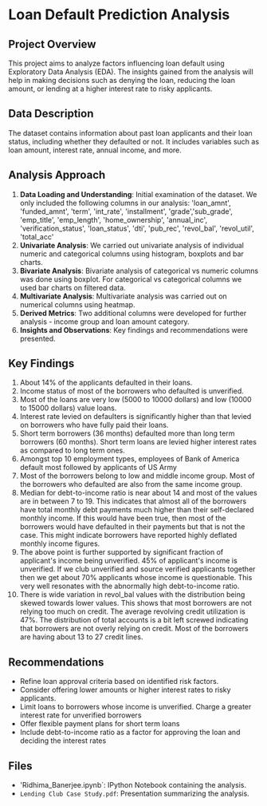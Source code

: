 
# Loan Default Prediction Analysis

## Project Overview
This project aims to analyze factors influencing loan default using Exploratory Data Analysis (EDA). The insights gained from the analysis will help in making decisions such as denying the loan, reducing the loan amount, or lending at a higher interest rate to risky applicants.

## Data Description
The dataset contains information about past loan applicants and their loan status, including whether they defaulted or not. It includes variables such as loan amount, interest rate, annual income, and more.

## Analysis Approach
1. **Data Loading and Understanding**: Initial examination of the dataset. We only included the following columns in our analysis: 'loan_amnt', 'funded_amnt', 'term', 'int_rate', 'installment', 'grade','sub_grade', 'emp_title', 'emp_length', 'home_ownership', 'annual_inc', 'verification_status', 'loan_status', 'dti', 'pub_rec', 'revol_bal', 'revol_util', 'total_acc' 
2. **Univariate Analysis**: We carried out univariate analysis of individual numeric and categorical columns using histogram, boxplots and bar charts.
3. **Bivariate Analysis**: Bivariate analysis of categorical vs numeric columns was done using boxplot. For categorical vs categorical columns we used bar charts on filtered data.
4. **Multivariate Analysis**: Multivariate analysis was carried out on numerical columns using heatmap.
5. **Derived Metrics**: Two additional columns were developed for further analysis - income group and loan amount category.
5. **Insights and Observations**: Key findings and recommendations were presented.

## Key Findings
1.	About 14% of the applicants defaulted in their loans.
2.	Income status of most of the borrowers who defaulted is unverified.
3.	Most of the loans are very low (5000 to 10000 dollars) and low (10000 to 15000 dollars) value loans.
4.	Interest rate levied on defaulters is significantly higher than that levied on borrowers who have fully paid their loans.
5.	Short term borrowers (36 months) defaulted more than long term borrowers (60 months). Short term loans are levied higher interest rates as compared to long term ones.
6.	Amongst top 10 employment types, employees of Bank of America default most followed by applicants of US Army
7.	Most of the borrowers belong to low and middle income group. Most of the borrowers who defaulted are also from the same income group.
8.	Median for debt-to-income ratio is near about 14 and most of the values are in between 7 to 19. This indicates that almost all of the borrowers have total monthly debt payments much higher than their self-declared monthly income. If this would have been true, then most of the borrowers would have defaulted in their payments but that is not the case. This might indicate borrowers have reported highly deflated monthly income figures.
9.	The above point is further supported by significant fraction of applicant's income being unverified. 45% of applicant's income is unverified. If we club unverified and source verified applicants together then we get about 70% applicants whose income is questionable. This very well resonates with the abnormally high debt-to-income ratio.
10.	There is wide variation in revol_bal values with the distribution being skewed towards lower values. This shows that most borrowers are not relying too much on credit. The average revolving credit utilization is 47%. The distribution of total accounts is a bit left screwed indicating that borrowers are not overly relying on credit. Most of the borrowers are having about 13 to 27 credit lines.


## Recommendations
- Refine loan approval criteria based on identified risk factors.
- Consider offering lower amounts or higher interest rates to risky applicants.
- Limit loans to borrowers whose income is unverified. Charge a greater interest rate for unverified borrowers
- Offer flexible payment plans for short term loans
- Include debt-to-income ratio as a factor for approving the loan and deciding the interest rates

## Files
- 'Ridhima_Banerjee.ipynb`: IPython Notebook containing the analysis.
- `Lending Club Case Study.pdf`: Presentation summarizing the analysis.
